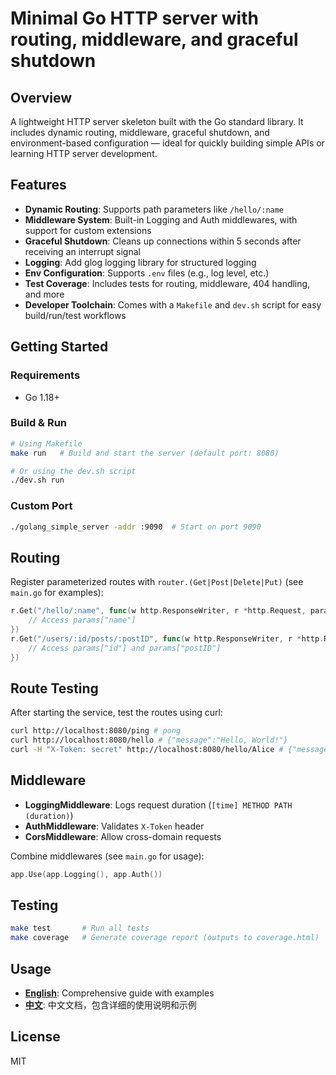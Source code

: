 # Minimal Go HTTP server with routing, middleware, and graceful shutdown

## Overview

A lightweight HTTP server skeleton built with the Go standard library.
It includes dynamic routing, middleware, graceful shutdown, and environment-based configuration — ideal for quickly building simple APIs or learning HTTP server development.

## Features

* **Dynamic Routing**: Supports path parameters like `/hello/:name`
* **Middleware System**: Built-in Logging and Auth middlewares, with support for custom extensions
* **Graceful Shutdown**: Cleans up connections within 5 seconds after receiving an interrupt signal
* **Logging**: Add glog logging library for structured logging
* **Env Configuration**: Supports `.env` files (e.g., log level, etc.)
* **Test Coverage**: Includes tests for routing, middleware, 404 handling, and more
* **Developer Toolchain**: Comes with a `Makefile` and `dev.sh` script for easy build/run/test workflows

## Getting Started

### Requirements

* Go 1.18+

### Build & Run

```bash
# Using Makefile
make run   # Build and start the server (default port: 8080)

# Or using the dev.sh script
./dev.sh run
```

### Custom Port

```bash
./golang_simple_server -addr :9090  # Start on port 9090
```

## Routing

Register parameterized routes with `router.(Get|Post|Delete|Put)` (see `main.go` for examples):

```go
r.Get("/hello/:name", func(w http.ResponseWriter, r *http.Request, params map[string]string) {
    // Access params["name"]
})
r.Get("/users/:id/posts/:postID", func(w http.ResponseWriter, r *http.Request, params map[string]string) {
    // Access params["id"] and params["postID"]
})
```

## Route Testing
After starting the service, test the routes using curl:
```bash
curl http://localhost:8080/ping # pong
curl http://localhost:8080/hello # {"message":"Hello, World!"}
curl -H "X-Token: secret" http://localhost:8080/hello/Alice # {"message":"Hello, Alice!"}
```

## Middleware

* **LoggingMiddleware**: Logs request duration (`[time] METHOD PATH (duration)`)
* **AuthMiddleware**: Validates `X-Token` header
* **CorsMiddleware**: Allow cross-domain requests

Combine middlewares (see `main.go` for usage):

```go
app.Use(app.Logging(), app.Auth())
```

## Testing

```bash
make test       # Run all tests
make coverage   # Generate coverage report (outputs to coverage.html)
```

## Usage

* **[English](docs/en/usage.md)**: Comprehensive guide with examples
* **[中文](docs/cn/usage.md)**: 中文文档，包含详细的使用说明和示例

## License
MIT
